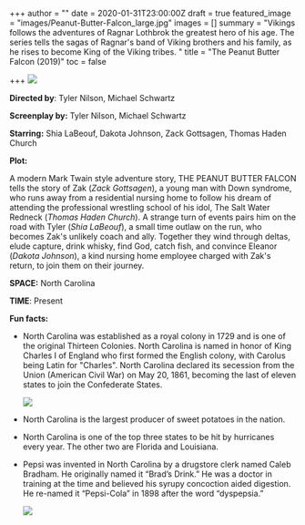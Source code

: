 +++
author = ""
date = 2020-01-31T23:00:00Z
draft = true
featured_image = "images/Peanut-Butter-Falcon_large.jpg"
images = []
summary = "Vikings follows the adventures of Ragnar Lothbrok the greatest hero of his age. The series tells the sagas of Ragnar's band of Viking brothers and his family, as he rises to become King of the Viking tribes. "
title = "The Peanut Butter Falcon (2019)"
toc = false

+++
![](/images/Vikings_small.jpg)

**Directed by**:         Tyler Nilson, Michael Schwartz

**Screenplay by:**     Tyler Nilson, Michael Schwartz

**Starring:**              Shia LaBeouf, Dakota Johnson, Zack Gottsagen, Thomas Haden Church

**Plot:**

A modern Mark Twain style adventure story, THE PEANUT BUTTER FALCON tells the story of Zak (_Zack Gottsagen_), a young man with Down syndrome, who runs away from a residential nursing home to follow his dream of attending the professional wrestling school of his idol, The Salt Water Redneck (_Thomas Haden Church_). A strange turn of events pairs him on the road with Tyler (_Shia LaBeouf_), a small time outlaw on the run, who becomes Zak's unlikely coach and ally. Together they wind through deltas, elude capture, drink whisky, find God, catch fish, and convince Eleanor (_Dakota Johnson_), a kind nursing home employee charged with Zak's return, to join them on their journey.

**SPACE:** North Carolina

**TIME**: Present

**Fun facts:**

* North Carolina was established as a royal colony in 1729 and is one of the original Thirteen Colonies. North Carolina is named in honor of King Charles I of England who first formed the English colony, with Carolus being Latin for "Charles". North Carolina declared its secession from the Union (American Civil War) on May 20, 1861, becoming the last of eleven states to join the Confederate States.

  ![](images/nc_flag.gif)
* North Carolina is the largest producer of sweet potatoes in the nation.
* North Carolina is one of the top three states to be hit by hurricanes every year. The other two are Florida and Louisiana.
* Pepsi was invented in North Carolina by a drugstore clerk named Caleb Bradham. He originally named it “Brad’s Drink.” He was a doctor in training at the time and believed his syrupy concoction aided digestion. He re-named it “Pepsi-Cola” in 1898 after the word “dyspepsia.”

  ![](images/pepsi_newspaper_ad_1919.png)